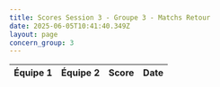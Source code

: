 ```yaml
---
title: Scores Session 3 - Groupe 3 - Matchs Retour
date: 2025-06-05T10:41:40.349Z
layout: page
concern_group: 3
---
```




| Équipe 1 | Équipe 2 | Score | Date |
|----------|----------|-------|------|


